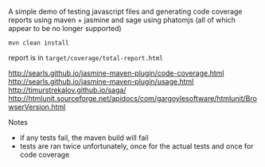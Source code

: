 A simple demo of testing javascript files and generating code coverage reports using maven + jasmine and sage 
using phatomjs (all of which appear to be no longer supported)

`mvn clean install`

report is in `target/coverage/total-report.html`

http://searls.github.io/jasmine-maven-plugin/code-coverage.html
http://searls.github.io/jasmine-maven-plugin/usage.html
http://timurstrekalov.github.io/saga/
http://htmlunit.sourceforge.net/apidocs/com/gargoylesoftware/htmlunit/BrowserVersion.html

Notes

- if any tests fail, the maven build will fail
- tests are ran twice unfortunately, once for the actual tests and once for code coverage
